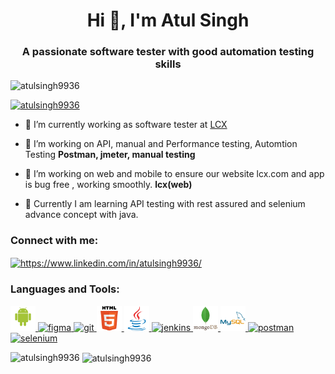 <h1 align="center">Hi 👋, I'm Atul Singh</h1>
<h3 align="center">A passionate software tester with good automation testing skills</h3>

<p align="left"> <img src="https://komarev.com/ghpvc/?username=atulsingh9936&label=Profile%20views&color=0e75b6&style=flat" alt="atulsingh9936" /> </p>

<p align="left"> <a href="https://github.com/ryo-ma/github-profile-trophy"><img src="https://github-profile-trophy.vercel.app/?username=atulsingh9936" alt="atulsingh9936" /></a> </p>

- 🔭 I’m currently working as software tester at  [LCX](lcx.com)

- 🌱 I’m working on API, manual and Performance testing, Automtion Testing **Postman, jmeter, manual testing**

- 👯 I’m working on web and mobile to ensure our website lcx.com and app is bug free , working smoothly. **lcx(web)**

- 🤝 Currently I am learning API testing with rest assured and selenium advance concept with java.
<h3 align="left">Connect with me:</h3>
<p align="left">
<a href="https://www.linkedin.com/in/https:/www.linkedin.com/in/atulsingh9936/" target="blank"><img align="center" src="https://raw.githubusercontent.com/rahuldkjain/github-profile-readme-generator/master/src/images/icons/Social/linked-in-alt.svg" alt="https://www.linkedin.com/in/atulsingh9936/" height="30" width="40" /></a>
</p>

<h3 align="left">Languages and Tools:</h3>
<p align="left"> <a href="https://developer.android.com" target="_blank" rel="noreferrer"> <img src="https://raw.githubusercontent.com/devicons/devicon/master/icons/android/android-original-wordmark.svg" alt="android" width="40" height="40"/> </a> <a href="https://www.figma.com/" target="_blank" rel="noreferrer"> <img src="https://www.vectorlogo.zone/logos/figma/figma-icon.svg" alt="figma" width="40" height="40"/> </a> <a href="https://git-scm.com/" target="_blank" rel="noreferrer"> <img src="https://www.vectorlogo.zone/logos/git-scm/git-scm-icon.svg" alt="git" width="40" height="40"/> </a> <a href="https://www.w3.org/html/" target="_blank" rel="noreferrer"> <img src="https://raw.githubusercontent.com/devicons/devicon/master/icons/html5/html5-original-wordmark.svg" alt="html5" width="40" height="40"/> </a> <a href="https://www.java.com" target="_blank" rel="noreferrer"> <img src="https://raw.githubusercontent.com/devicons/devicon/master/icons/java/java-original.svg" alt="java" width="40" height="40"/> </a> <a href="https://www.jenkins.io" target="_blank" rel="noreferrer"> <img src="https://www.vectorlogo.zone/logos/jenkins/jenkins-icon.svg" alt="jenkins" width="40" height="40"/> </a> <a href="https://www.mongodb.com/" target="_blank" rel="noreferrer"> <img src="https://raw.githubusercontent.com/devicons/devicon/master/icons/mongodb/mongodb-original-wordmark.svg" alt="mongodb" width="40" height="40"/> </a> <a href="https://www.mysql.com/" target="_blank" rel="noreferrer"> <img src="https://raw.githubusercontent.com/devicons/devicon/master/icons/mysql/mysql-original-wordmark.svg" alt="mysql" width="40" height="40"/> </a> <a href="https://postman.com" target="_blank" rel="noreferrer"> <img src="https://www.vectorlogo.zone/logos/getpostman/getpostman-icon.svg" alt="postman" width="40" height="40"/> </a> <a href="https://www.selenium.dev" target="_blank" rel="noreferrer"> <img src="https://raw.githubusercontent.com/detain/svg-logos/780f25886640cef088af994181646db2f6b1a3f8/svg/selenium-logo.svg" alt="selenium" width="40" height="40"/> </a> </p>

<p><img align="left" src="https://github-readme-stats.vercel.app/api/top-langs?username=atulsingh9936&show_icons=true&locale=en&layout=compact" alt="atulsingh9936" /></p>

<p>&nbsp;<img align="center" src="https://github-readme-stats.vercel.app/api?username=atulsingh9936&show_icons=true&locale=en" alt="atulsingh9936" /></p>
